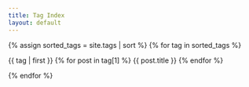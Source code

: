 ```yaml
---
title: Tag Index
layout: default
---
```


{% assign sorted_tags = site.tags | sort %}
{% for tag in sorted_tags %}

{{ tag | first }}
{% for post in tag[1] %}
{{ post.title }}
{% endfor %}

{% endfor %}
